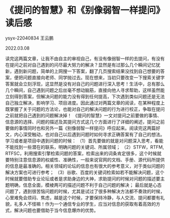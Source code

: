 # 《提问的智慧》和《别像弱智一样提问》读后感
ysyx-22040834 王云鹏

2022.03.08

读完这两篇文章，让我不由自主的审视自己，有没有像弱智一样的去提问，有没有在提问之前对自己遇到的问尽最大努力的解决？显然是有过那么几个瞬间记忆犹新，遇到新问题，简单的上网搜一下答案，翻了几页搜索结果没找到自己想要的答案，便把问题直接向老师、同学抛过去。现在想来，当初只要改变一下搜索关键字答案就会立刻浮现，这显然是没有对自己的问题进行深入思考！生活中，总有那么几个瞬间，自己遇到问题之后丝毫不想动脑筋，直接向他人寻求帮助，这样虽然能立刻得到答案，但解决问题的能力没有得到任何提高，下次遇到类似问题还是无法自己独立解决，影响学习、项目进度。因此通过对两篇文章的阅读，在某种程度上既掌握了关于问题的方法论，也能对自己的解决问题的行为进行校正，争取在提问之前就把自己遇到的问题解决掉！
《提问的智慧》一文对提问之前要做的事情、信息源的选择、问题的描述及其提问方式这几个方面进行了详细的阐述，提问之前要做的事情同时也和另外一篇《别像弱智一样提问》呼应起来。阅读完这两篇好文，内心深受触动，也对自己以后遇到问题时如何寻求正确答案有了自己的想法。学习或者是项目中遇到问题的时候：
（1）首先要做的就是对问题深入思考，看能不能找到一些潜在的联系，明确问题的关键词、所属领域；
（2）STFW，RTFM, RTFSC，利用搜索引擎检索问题的答案，检索出来的词条肯定很多，这个时候就要特别注意信息源的权威性、准确性，一般来说官网的文档、手册、源代码所提供的信息是最准确的。相关领域的论坛的信息也有很大的参考意义，对于类似问题的解决方案也可进行参考；
（3）谷歌、百度的关键词检索如若不能解决问题，这个时候就要借助专业论坛或者是求助身边的大神，求助提问的时候对问题的描述要主题明确，信息全面，模棱两可的描述问题不利于自己问题的解决；
最后就是心态问题了，遇到很苦恼问题的时候，尤其是试过了很多种解决方法都不奏效的时候，心里难免会烦闷、焦虑，越是这个时候，才要保持冷静，与人交流、提问都要有礼貌，礼多人不怪嘛！作为一个通信专业的学生，应当对信息的获取有着高效的方式，解决问题也要借助于当今信息爆炸的优势。 
